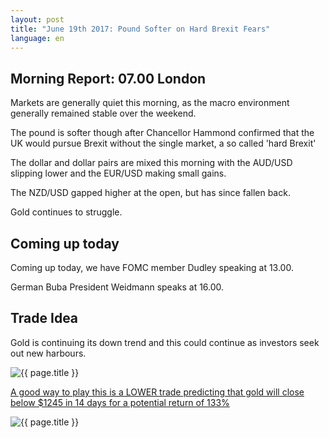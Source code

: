 ```yaml
---
layout: post
title: "June 19th 2017: Pound Softer on Hard Brexit Fears"
language: en
---
```

## Morning Report: 07.00 London

Markets are generally quiet this morning, as the macro environment generally remained stable over the weekend. 

The pound is softer though after Chancellor Hammond confirmed that the UK would pursue Brexit without the single market, a so called 'hard Brexit'

The dollar and dollar pairs are mixed this morning with the AUD/USD slipping lower and the EUR/USD making small gains. 

The NZD/USD gapped higher at the open, but has since fallen back. 

Gold continues to struggle. 

## Coming up today

Coming up today, we have FOMC member Dudley speaking at 13.00. 

German Buba President Weidmann speaks at 16.00. 

## Trade Idea

Gold is continuing its down trend and this could continue as investors seek out new harbours.

<img class="post-image" src="{{ site.url }}/images/2017-06-19_07-41-20.jpg" alt="{{ page.title }}" title="{{ page.title }}">

<a href="%LINK%%?currency=GBP&market=metals&duration_amount=14&duration_units=d&amount=10&amount_type=payout&expiry_type=duration&underlying=frxXAUUSD&formname=higherlower&barrier=1245" target="_blank">A good way to play this is a LOWER trade predicting that gold will close below $1245 in 14 days for a potential return of 133%</a>

<img class="post-image" src="{{ site.url }}/images/2017-06-19_07-43-03.jpg" alt="{{ page.title }}" title="{{ page.title }}">